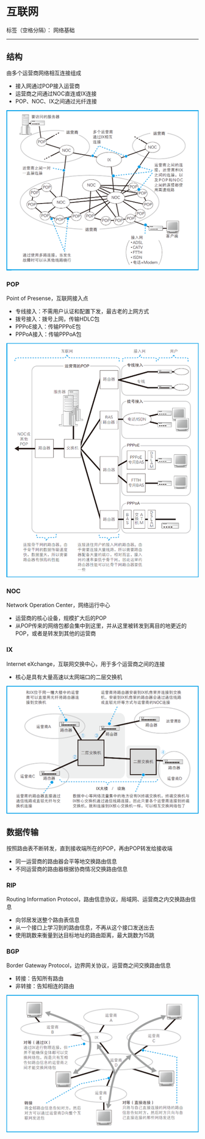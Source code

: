 # 互联网

标签（空格分隔）： 网络基础

---

## 结构

由多个运营商网络相互连接组成

* 接入网通过POP接入运营商
* 运营商之间通过NOC直连或IX连接
* POP、NOC、IX之间通过光纤连接

![互联网结构](https://raw.githubusercontent.com/wchaochao/images/master/gitbook-network-base/internet-construct.png)

### POP

Point of Presense，互联网接入点

* 专线接入：不需用户认证和配置下发，最古老的上网方式
* 拨号接入：拨号上网，传输HDLC包
* PPPoE接入：传输PPPoE包
* PPPoA接入：传输PPPoA包

![POP](https://raw.githubusercontent.com/wchaochao/images/master/gitbook-network-base/POP.png)

### NOC

Network Operation Center，网络运行中心

* 运营商的核心设备，规模扩大后的POP
* 从POP传来的网络包都会集中到这里，并从这里被转发到离目的地更近的POP，或者是转发到其他的运营商

### IX

Internet eXchange，互联网交换中心，用于多个运营商之间的连接

* 核心是具有大量高速以太网端口的二层交换机

![IX](https://raw.githubusercontent.com/wchaochao/images/master/gitbook-network-base/IX.png)

## 数据传输

按照路由表不断转发，直到接收端所在的POP，再由POP转发给接收端

* 同一运营商的路由器会平等地交换路由信息
* 不同运营商的路由器根据协商情况交换路由信息

### RIP

Routing Information Protocol，路由信息协议，局域网、运营商之内交换路由信息

* 向邻居发送整个路由表信息
* 从一个接口上学习到的路由信息，不再从这个接口发送出去
* 使用跳数来衡量到达目标地址的路由距离，最大跳数为15跳

### BGP

Border Gateway Protocol，边界网关协议，运营商之间交换路由信息

* 转接：告知所有路由
* 非转接：告知相连的路由

![BGP](https://raw.githubusercontent.com/wchaochao/images/master/gitbook-network-base/BGP.png)
